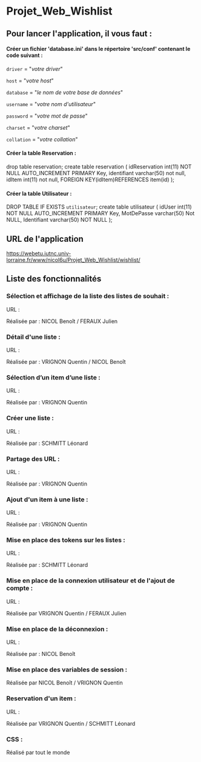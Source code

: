 # Projet_Web_Wishlist

## Pour lancer l'application, il vous faut :

#### Créer un fichier 'database.ini' dans le répertoire 'src/conf' contenant le code suivant :
 
`driver` = "_votre driver_"

`host` = "_votre host_"

`database` = "_le nom de votre base de données_"

`username` = "_votre nom d'utilisateur_"

`password` = "_votre mot de passe_"

`charset` = "_votre charset_"

`collation` = "_votre collation_"


#### Créer la table Reservation :
 
drop table reservation;
create table reservation (
    idReservation int(11) NOT NULL AUTO_INCREMENT PRIMARY Key,
    identifiant varchar(50) not null,
    idItem int(11) not null,
    FOREIGN KEY(idItem)REFERENCES item(id)
    );
    
#### Créer la table Utilisateur :

DROP TABLE IF EXISTS `utilisateur`;
create table utilisateur (
    idUser int(11) NOT NULL AUTO_INCREMENT PRIMARY Key,
    MotDePasse varchar(50) Not NULL,
    Identifiant varchar(50) NOT NULL
);

## URL de l'application

https://webetu.iutnc.univ-lorraine.fr/www/nicol6u/Projet_Web_Wishlist/wishlist/

## Liste des fonctionnalités

### Sélection et affichage de la liste des listes de souhait : 
URL : 

Réalisée par : NICOL Benoît / FERAUX Julien


### Détail d'une liste : 
URL :

Réalisée par : VRIGNON Quentin / NICOL Benoît


### Sélection d’un item d’une liste :
URL :

Réalisée par : VRIGNON Quentin


### Créer une liste : 
URL : 

Réalisée par : SCHMITT Léonard


### Partage des URL :
URL : 

Réalisée par : VRIGNON Quentin


### Ajout d'un item à une liste : 
URL :

Réalisée par : VRIGNON Quentin


### Mise en place des tokens sur les listes : 
URL : 

Réalisée par : SCHMITT Léonard


### Mise en place de la connexion utilisateur et de l'ajout de compte :
URL : 

Réalisée par VRIGNON Quentin / FERAUX Julien


### Mise en place de la déconnexion : 
URL : 

Réalisée par : NICOL Benoît 


### Mise en place des variables de session : 
Réalisée par NICOL Benoît / VRIGNON Quentin


### Reservation d'un item :
URL : 

Réalisée par VRIGNON Quentin / SCHMITT Léonard


### CSS : 
Réalisé par tout le monde
